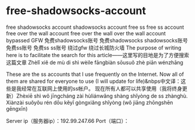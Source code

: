 # free-shadowsocks-account
free shadowsocks account shadowsocks account free ss free ss account free over the wall account free over the wall over the wall account bypassed GFW 免费shadowsocks账号 免费shadowsocks shadowsocks账号 免费ss账号 免费ss ss账号 绕过gfw 绕过长城防火墙 The purpose of writing here is to facilitate the search for this article——这里写的目地是为了方便搜索这篇文章 Zhèlǐ xiě de mù di shì wèile fāngbiàn sōusuǒ zhè piān wénzhāng

These are the ss accounts that I use frequently on the Internet. Now all of them are shared for everyone to use (I will update for life)&nbps中文译：这些是我经常在互联网上使用的ss帐户。 现在所有人都可以共享使用（我将终身更新）Zhèxiē shì wǒ jīngcháng zài hùliánwǎng shàng shǐyòng de ss zhànghù. Xiànzài suǒyǒu rén dōu kěyǐ gòngxiǎng shǐyòng (wǒ jiāng zhōngshēn gēngxīn)

Server ip（服务器ip）：192.99.247.66 
Port（端口）：
